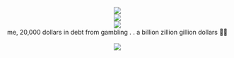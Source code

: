 
<p align="center">

<image src="https://media.discordapp.net/attachments/1036605748794363924/1225563647191941272/blur_edges.png?ex=66219617&is=660f2117&hm=8bb9b0f6baa41f5694b051ddd9704d3ad76c655bf65de5b7763c8dd946e26cfb&=&format=webp&quality=lossless&width=403&height=550">
<br>
  <image src="https://caterpie.crd.co/assets/images/gallery16/bf965cb8.gif?v=f7b7a140">
    <br>
<image src="https://caterpie.crd.co/assets/images/gallery09/627bb48a.gif?v=f7b7a140">




<br>
me, 20,000 dollars in debt from gambling . . a billion zillion gillion dollars 🤤🤤
<br>



<br>
<image src="https://media.discordapp.net/attachments/1036605748794363924/1225565837629591632/56VdjVMTIjuXTBjOealYLAaMYnYLwDQkcsU0PJY5RNGANgA8jHYHySWI6Z8XUwfgsGrn6sGVqKBaIbpka8mLJRMpgShtVvUbZGqE1JCpYU35Bf0HtF74w9deWNaQfFx7o3ptacRSCOwqyLwX3ZEeIDttS1VAAAAAElFTkSuQmCC.png?ex=66219821&is=660f2321&hm=9ddf4e91afc48f8b78bd46483da8fa5413fbdfb675296921601c9c6952b87cec&=&format=webp&quality=lossless&width=1205&height=86">



<!--
**deathdelivery/deathdelivery** is a ✨ _special_ ✨ repository because its `README.md` (this file) appears on your GitHub profile.

Here are some ideas to get you started:

- 🔭 I’m currently working on ...
- 🌱 I’m currently learning ...
- 👯 I’m looking to collaborate on ...
- 🤔 I’m looking for help with ...
- 💬 Ask me about ...
- 📫 How to reach me: ...
- 😄 Pronouns: ...
- ⚡ Fun fact: ...
-->
